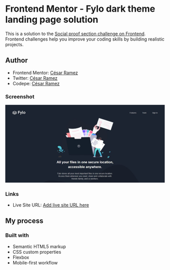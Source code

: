 # Frontend Mentor - Fylo dark theme landing page solution

This is a solution to the [Social proof section challenge on Frontend](https://www.frontendmentor.io/challenges/social-proof-section-6e0qTv_bA). Frontend challenges help you improve your coding skills by building realistic projects.

## Author

  - Frontend Mentor: [César Ramez](https://www.frontendmentor.io/profile/ramez-cesar)
  - Twitter: [César Ramez](https://twitter.com/ramez_cesar)
  - Codepe: [César Ramez](https://codepen.io/ramez-cesar)

### Screenshot

![](./assets/images/Captura.JPG)

### Links

- Live Site URL: [Add live site URL here](https://ramez-cesar.github.io/dark-theme-landing-page/)

## My process

### Built with

- Semantic HTML5 markup
- CSS custom properties
- Flexbox
- Mobile-first workflow